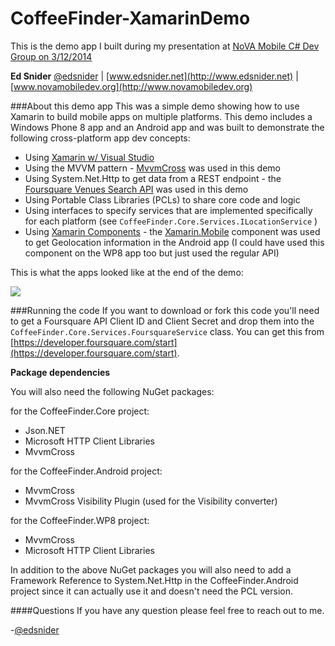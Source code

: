 CoffeeFinder-XamarinDemo
========================

This is the demo app I built during my presentation at [NoVA Mobile C# Dev Group on 3/12/2014](http://forums.xamarin.com/discussion/12518/march-12-northern-virginia-mobile-c-developers-group-first-meeting)

**Ed Snider** [@edsnider](http://www.twitter.com/edsnider) | [www.edsnider.net](http://www.edsnider.net) | [www.novamobiledev.org](http://www.novamobiledev.org)

###About this demo app
This was a simple demo showing how to use Xamarin to build mobile apps on multiple platforms.  This demo includes a Windows Phone 8 app and an Android app and was built to demonstrate the following cross-platform app dev concepts:

- Using [Xamarin w/ Visual Studio](http://xamarin.com/visual-studio)
- Using the MVVM pattern - [MvvmCross](https://github.com/MvvmCross/MvvmCross) was used in this demo
- Using System.Net.Http to get data from a REST endpoint - the [Foursquare Venues Search API](https://developer.foursquare.com/docs/venues/search) was used in this demo
- Using Portable Class Libraries (PCLs) to share core code and logic
- Using interfaces to specify services that are implemented specifically for each platform (see `CoffeeFinder.Core.Services.ILocationService` ) 
- Using [Xamarin Components](http://components.xamarin.com/) - the [Xamarin.Mobile](http://components.xamarin.com/view/xamarin.mobile/) component was used to get Geolocation information in the Android app (I could have used this component on the WP8 app too but just used the regular API) 

This is what the apps looked like at the end of the demo:

![](http://edsnider.files.wordpress.com/2014/03/coffeefinderscreenshots.png)

###Running the code
If you want to download or fork this code you'll need to get a Foursquare API Client ID and Client Secret and drop them into the `CoffeeFinder.Core.Services.FoursquareService` class.  You can get this from [https://developer.foursquare.com/start](https://developer.foursquare.com/start). 

**Package dependencies**

You will also need the following NuGet packages:

for the CoffeeFinder.Core project:

- Json.NET
- Microsoft HTTP Client Libraries
- MvvmCross

for the CoffeeFinder.Android project:

- MvvmCross
- MvvmCross Visibility Plugin (used for the Visibility converter)

for the CoffeeFinder.WP8 project:

- MvvmCross
- Microsoft HTTP Client Libraries

In addition to the above NuGet packages you will also need to add a Framework Reference to System.Net.Http in the CoffeeFinder.Android project since it can actually use it and doesn't need the PCL version.

####Questions
If you have any question please feel free to reach out to me.

-[@edsnider](http://www.twitter.com/edsnider)